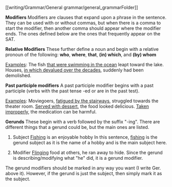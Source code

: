 [[writing/Grammar/General grammar/general_grammarFolder]]

<b>Modifiers</b>
Modifiers are clauses that expand upon a phrase in the sentence. They can be used with or without commas, but when there is a comma to start the modifier, then another comma should appear where the modifier ends.
The ones defined below are the ones that frequently appear on the SAT.


<b>Relative Modifiers</b>
These further define a noun and begin with a relative pronoun of the following: <b>who</b>, <b>where</b>, <b>that</b>, <b>(in) which</b>, and <b>(by) whom</b>

<u>Examples</u>:
The fish <u>that were swimming in the ocean</u> leapt toward the lake.
Houses, <u>in which devalued over the decades</u>, suddenly had been demolished.


<b>Past participle modifiers</b>
A past participle modifier begins with a past participle (verbs with the past tense -ed or are in the past test).

<u>Examples</u>:
Moviegoers, <u>fatigued by the stairways</u>, struggled towards the theater room.
<u>Served with dessert</u>, the food looked delicious.
<u>Taken improperly</u>, the medication can be harmful.

<b>Gerunds</b>
These begin with a verb followed by the suffix "-ing". There are different things that a gerund could be, but the main ones are listed.

1. Subject
<u>Fishing</u> is an enjoyable hobby
In this sentence, <u>fishing</u> is the gerund subject as it is the name of a hobby and is the main subject here.

2. Modifier
<u>Flinging</u> food at others, he ran away to hide.
Since the gerund is describing/modifying what "he" did, it is a gerund modifier.

The gerund modifiers should be marked in any way you want (I write Ger. above it). However, if the gerund is just the subject, then simply mark it as the subject.
